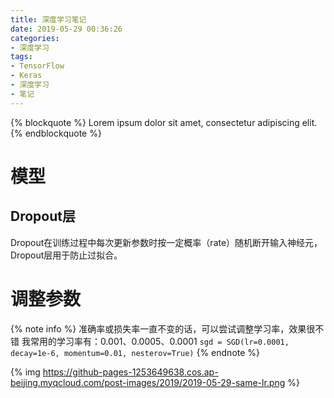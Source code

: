 ```yaml
---
title: 深度学习笔记
date: 2019-05-29 00:36:26
categories:
- 深度学习
tags:
- TensorFlow
- Keras
- 深度学习
- 笔记
---
```


{% blockquote %}
Lorem ipsum dolor sit amet, consectetur adipiscing elit.
{% endblockquote %}

<!-- more -->

# 模型

## Dropout层

Dropout在训练过程中每次更新参数时按一定概率（rate）随机断开输入神经元，Dropout层用于防止过拟合。


# 调整参数

{% note info %}
    准确率或损失率一直不变的话，可以尝试调整学习率，效果很不错
    我常用的学习率有：0.001、0.0005、0.0001
    `sgd = SGD(lr=0.0001, decay=1e-6, momentum=0.01, nesterov=True)`
{% endnote %}

{% img https://github-pages-1253649638.cos.ap-beijing.myqcloud.com/post-images/2019/2019-05-29-same-lr.png %}
